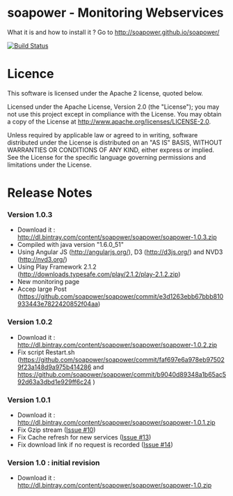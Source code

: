 soapower - Monitoring Webservices
========

What it is and how to install it ?
Go to http://soapower.github.io/soapower/

[![Build Status](https://buildhive.cloudbees.com/job/soapower/job/soapower/badge/icon)](https://buildhive.cloudbees.com/job/soapower/job/soapower/)

Licence
=======
This software is licensed under the Apache 2 license, quoted below.

Licensed under the Apache License, Version 2.0 (the "License"); you may not use this project except in compliance with the License. You may obtain a copy of the License at http://www.apache.org/licenses/LICENSE-2.0.

Unless required by applicable law or agreed to in writing, software distributed under the License is distributed on an "AS IS" BASIS, WITHOUT WARRANTIES OR CONDITIONS OF ANY KIND, either express or implied. See the License for the specific language governing permissions and limitations under the License.


Release Notes
=============

### Version 1.0.3
* Download it : http://dl.bintray.com/content/soapower/soapower/soapower-1.0.3.zip
* Compiled with java version "1.6.0_51"
* Using Angular JS (http://angularjs.org/), D3 (http://d3js.org/) and NVD3 (http://nvd3.org/)
* Using Play Framework 2.1.2 (http://downloads.typesafe.com/play/2.1.2/play-2.1.2.zip)
* New monitoring page
* Accep large Post (https://github.com/soapower/soapower/commit/e3d1263ebb67bbb810933443e7822420852f04aa)

### Version 1.0.2
* Download it : http://dl.bintray.com/content/soapower/soapower/soapower-1.0.2.zip
* Fix script Restart.sh (https://github.com/soapower/soapower/commit/faf697e6a978eb975029f23a148d9a975b414286 and https://github.com/soapower/soapower/commit/b9040d89348a1b65ac592d63a3dbd1e929ff6c24 )

### Version 1.0.1
* Download it : http://dl.bintray.com/content/soapower/soapower/soapower-1.0.1.zip
* Fix Gzip stream ([Issue #10](https://github.com/soapower/soapower/issues/10))
* Fix Cache refresh for new services ([Issue #13](https://github.com/soapower/soapower/issues/13))
* Fix download link if no request is recorded ([Issue #14](https://github.com/soapower/soapower/issues/14))

### Version 1.0 : initial revision
* Download it : http://dl.bintray.com/content/soapower/soapower/soapower-1.0.zip
